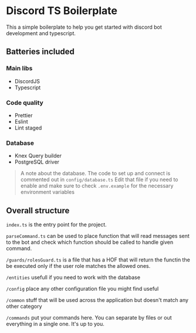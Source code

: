 # Discord TS Boilerplate

This a simple boilerplate to help you get started with discord bot development and typescript.

## Batteries included

### Main libs
- DiscordJS
- Typescript

### Code quality
- Prettier
- Eslint
- Lint staged

### Database
- Knex Query builder
- PostgreSQL driver

> A note about the database. The code to set up and connect is commented out in `config/database.ts`
> Edit that file if you need to enable and make sure to check `.env.example` for the necessary environment
> variables

## Overall structure

`index.ts` is the entry point for the project.

`parseCommand.ts` can be used to place function that will read messages sent to the bot and check
which function should be called to handle given command.

`/guards/rolesGuard.ts` is a file that has a HOF that will return the functin the be executed
only if the user role matches the allowed ones.

`/entities` usefull if you need to work with the database

`/config` place any other configuration file you might find useful

`/common` stuff that will be used across the application but doesn't match any other category

`/commands` put your commands here. You can separate by files or out everything in a single one. It's up to you.